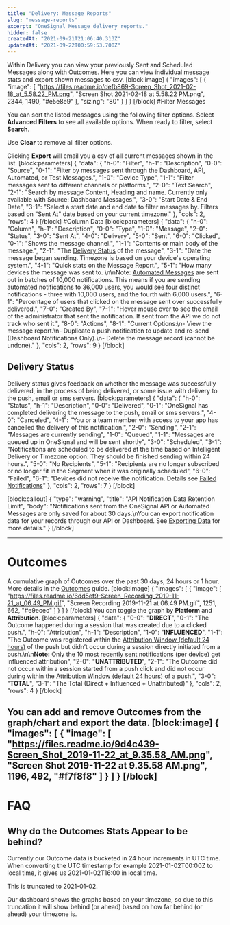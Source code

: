 ```yaml
---
title: "Delivery: Message Reports"
slug: "message-reports"
excerpt: "OneSignal Message delivery reports."
hidden: false
createdAt: "2021-09-21T21:06:40.313Z"
updatedAt: "2021-09-22T00:59:53.700Z"
---
```

Within Delivery you can view your previously Sent and Scheduled Messages along with [Outcomes](doc:outcomes). Here you can view individual message stats and export shown messages to csv.
[block:image]
{
  "images": [
    {
      "image": [
        "https://files.readme.io/defb869-Screen_Shot_2021-02-18_at_5.58.22_PM.png",
        "Screen Shot 2021-02-18 at 5.58.22 PM.png",
        2344,
        1490,
        "#e5e8e9"
      ],
      "sizing": "80"
    }
  ]
}
[/block]
#Filter Messages

You can sort the listed messages using the following filter options. Select **Advanced Filters** to see all available options. When ready to filter, select **Search**. 

Use **Clear** to remove all filter options.

Clicking **Export** will email you a csv of all current messages shown in the list.
[block:parameters]
{
  "data": {
    "h-0": "Filter",
    "h-1": "Description",
    "0-0": "Source",
    "0-1": "Filter by messages sent through the Dashboard, API, Automated, or Test Messages.",
    "1-0": "Device Type",
    "1-1": "Filter messages sent to different channels or platforms.",
    "2-0": "Text Search",
    "2-1": "Search by message Content, Heading and name. Currently only available with Source: Dashboard Messages.",
    "3-0": "Start Date & End Date",
    "3-1": "Select a start date and end date to filter messages by. Filters based on \"Sent At\" date based on your current timezone."
  },
  "cols": 2,
  "rows": 4
}
[/block]
#Column Data
[block:parameters]
{
  "data": {
    "h-0": "Column",
    "h-1": "Description",
    "0-0": "Type",
    "1-0": "Message",
    "2-0": "Status",
    "3-0": "Sent At",
    "4-0": "Delivery",
    "5-0": "Sent",
    "6-0": "Clicked",
    "0-1": "Shows the message channel.",
    "1-1": "Contents or main body of the message.",
    "2-1": "The [Delivery Status](#delivery-status) of the message",
    "3-1": "Date the message began sending. Timezone is based on your device's operating system.",
    "4-1": "Quick stats on the Message Report.",
    "5-1": "How many devices the message was sent to. \n\nNote: [Automated Messages](doc:automated-messages) are sent out in batches of 10,000 notifications. This means if you are sending automated notifications to 36,000 users, you would see four distinct notifications - three with 10,000 users, and the fourth with 6,000 users.",
    "6-1": "Percentage of users that clicked on the message sent over successfully delivered.",
    "7-0": "Created By",
    "7-1": "Hover mouse over to see the email of the administrator that sent the notification. If sent from the API we do not track who sent it.",
    "8-0": "Actions",
    "8-1": "Current Options:\n- View the message report.\n- Duplicate a push notification to update and re-send (Dashboard Notifications Only).\n- Delete the message record (cannot be undone)."
  },
  "cols": 2,
  "rows": 9
}
[/block]

## Delivery Status
Delivery status gives feedback on whether the message was successfully delivered, in the process of being delivered, or some issue with delivery to the push, email or sms servers.
[block:parameters]
{
  "data": {
    "h-0": "Status",
    "h-1": "Description",
    "0-0": "Delivered",
    "0-1": "OneSignal has completed delivering the message to the push, email or sms servers.",
    "4-0": "Canceled",
    "4-1": "You or a team member with access to your app has cancelled the delivery of this notification.",
    "2-0": "Sending",
    "2-1": "Messages are currently sending",
    "1-0": "Queued",
    "1-1": "Messages are queued up in OneSignal and will be sent shortly",
    "3-0": "Scheduled",
    "3-1": "Notifications are scheduled to be delivered at the time based on Intelligent Delivery or Timezone option. They should be finished sending within 24 hours.",
    "5-0": "No Recipients",
    "5-1": "Recipients are no longer subscribed or no longer fit in the Segment when it was originally scheduled",
    "6-0": "Failed",
    "6-1": "Devices did not receive the notification. Details see [Failed Notifications](#what-does-failed-notifications-mean)"
  },
  "cols": 2,
  "rows": 7
}
[/block]

[block:callout]
{
  "type": "warning",
  "title": "API Notification Data Retention Limit",
  "body": "Notifications sent from the OneSignal API or Automated Messages are only saved for about 30 days.\nYou can export notification data for your records through our API or Dashboard. See [Exporting Data](doc:exporting-data) for more details."
}
[/block]

----

# Outcomes

A cumulative graph of Outcomes over the past 30 days, 24 hours or 1 hour. More details in the [Outcomes](doc:outcomes) guide.
[block:image]
{
  "images": [
    {
      "image": [
        "https://files.readme.io/6dd5ef9-Screen_Recording_2019-11-21_at_06.49_PM.gif",
        "Screen Recording 2019-11-21 at 06.49 PM.gif",
        1251,
        662,
        "#e9ecec"
      ]
    }
  ]
}
[/block]
You can toggle the graph by **Platform** and **Attribution**.
[block:parameters]
{
  "data": {
    "0-0": "**DIRECT**",
    "0-1": "The Outcome happened during a session that was created due to a clicked push.",
    "h-0": "Attribution",
    "h-1": "Description",
    "1-0": "**INFLUENCED**",
    "1-1": "The Outcome was registered within the [Attribution Window (default 24 hours)](#section-influenced-opens) of the push but didn’t occur during a session directly initiated from a push.\n\n**Note:** Only the 10 most recently sent notifications (per device) get influenced attribution",
    "2-0": "**UNATTRIBUTED**",
    "2-1": "The Outcome did not occur within a session started from a push click and did not occur during within the [Attribution Window (default 24 hours)](#section-influenced-opens) of a push.",
    "3-0": "**TOTAL**",
    "3-1": "The Total (Direct + Influenced + Unattributed)"
  },
  "cols": 2,
  "rows": 4
}
[/block]

You can add and remove Outcomes from the graph/chart and export the data.
[block:image]
{
  "images": [
    {
      "image": [
        "https://files.readme.io/9d4c439-Screen_Shot_2019-11-22_at_9.35.58_AM.png",
        "Screen Shot 2019-11-22 at 9.35.58 AM.png",
        1196,
        492,
        "#f7f8f8"
      ]
    }
  ]
}
[/block]
----

# FAQ

## Why do the Outcomes Stats Appear to be behind?

Currently our Outcome data is bucketed in 24 hour increments in UTC time.
﻿
When converting the UTC timestamp for example 2021-01-02T00:00Z to local time, it gives us 2021-01-02T16:00 in local time.

﻿This is truncated to 2021-01-02.

﻿Our dashboard shows the graphs based on your timezone, so due to this truncation it will show behind (or ahead) based on how far behind (or ahead) your timezone is.